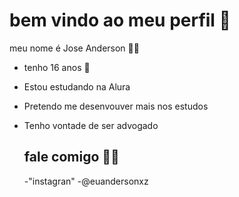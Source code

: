# bem vindo ao meu perfil 💠

meu nome é Jose Anderson
🖤💚

- tenho 16 anos 🎂
- Estou estudando na Alura
- Pretendo me desenvouver mais nos estudos
- Tenho vontade de ser advogado

  ## fale comigo 🙇‍♂️
  -"instagran"
  -@euandersonxz
